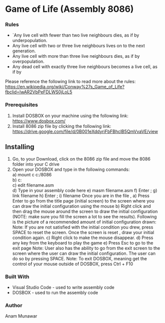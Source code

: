 # Game of Life (Assembly 8086)

### Rules
- `Any live cell with fewer than two live neighbours dies, as if by underpopulation.
-  Any live cell with two or three live neighbours lives on to the next generation.
-  Any live cell with more than three live neighbours dies, as if by overpopulation.
-  Any dead cell with exactly three live neighbours becomes a live cell, as if by

Please reference the following link to read more about the rules:
https://en.wikipedia.org/wiki/Conway%27s_Game_of_Life?fbclid=IwAR2VbPeFDLWS0jLoL5

### Prerequisites
1. Install DOSBOX on your machine using the following link: https://www.dosbox.com/
2. Install 8086 zip file by clicking the following link:
https://drive.google.com/file/d/0B001eXddyriFbFBhclB5QmVvaVE/view
## Installing
1. Go, to your Download, click on the 8086 zip file and move the 8086 folder into your C
drive
2. Open your DOSBOX and type in the following commands: <br/>
a) mount c c:/8086 <br/>
b) c: <br/>
c) edit filename.asm <br/>
d) Type in your assembly code here
e) masm filename.asm
f) Enter ;
g) link filename
h) Enter ;
i) filename
Once you are in the file ,
a) Press Enter to go from the title page (initial screen) to the screen where you can
draw the initial configuration using the mouse
b) Right click and then drag the mouse around the screen to draw the initial
configuration (NOTE: make sure you fill the screen a lot to see the results).
Following is the picture of a recommended amount of initial configuration
drawn:
Note: If you are not satisfied with the initial condition you drew, press SPACE to reset the
screen. Once the screen is reset , draw your initial condition again.
c) Right click to make the mouse disappear.
d) Press any key from the keyboard to play the game
e) Press Esc to go to the exit page
Note: User also has the ability to go from the exit screen to the screen where the user can
draw the initial configuration. The user can do so by pressing SPACE.
Note: To exit DOSBOX, meaning get the control of your mouse outside of DOSBOX, press
Ctrl + F10
### Built With
- Visual Studio Code - used to write assembly code
- DOSBOX - used to run the assembly code

### Author
Anam Munawar
